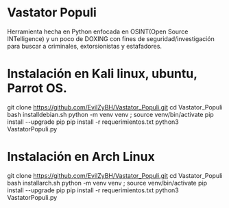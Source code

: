 # Vastator Populi

Herramienta hecha en Python enfocada en OSINT(Open Source INTelligence) y un poco de DOXING con fines de seguridad/investigación para buscar a criminales, extorsionistas y estafadores.

# Instalación en Kali linux, ubuntu, Parrot OS.
git clone https://github.com/EvilZyBH/Vastator_Populi.git
cd Vastator_Populi
bash installdebian.sh
python -m venv venv ; source venv/bin/activate
pip install --upgrade pip
pip install -r requerimientos.txt
python3 VastatorPopuli.py

# Instalación en Arch Linux
git clone https://github.com/EvilZyBH/Vastator_Populi.git
cd Vastator_Populi
bash installarch.sh
python -m venv venv ; source venv/bin/activate
pip install --upgrade pip
pip install -r requerimientos.txt
python3 VastatorPopuli.py

